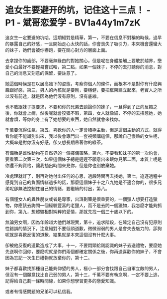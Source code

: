 # 追女生要避开的坑，记住这十三点！ - P1 - 斌哥恋爱学 - BV1a44y1m7zK

追女生一定要避的坑哈，這期絕對是精華，第一，不要在信息不對稱的時候，過早的暴露自己的好感，一旦開始走心太快的話，你會喪失了吸引力，本來機會還蠻大的妹子，她們會被你嚇跑，要在關心對方的層面上面。

去拿捏你的齒部，不要毫無緣由的對她關心，但是呢在身體接觸上要敢於越界，戀愛小白最好不要輕易嘗試哈，第二點，如果一個妹子，不停的去打聽你的消息，對自己的消息又刻意的保留，要註意了。

她這個時候是在以居高臨下的姿態，考察你個人的條件，而根本不是對你有什麼興趣跟好感，第三，男人的內核就是要剛，要穩健，要把框架建立起來，老實人之所以沒有前途，就是因為他們沒有原則，沒有底線。

也不敢跟妹子提要求，不要和你的兄弟去談論你的妹子，一旦得到了正向反饋之後，你就會上癮，然後呢就會狡猖不暇，第四，女人就像貓，不停的去招惹她，她就會煩，等你的身上有了她想要的東西，她自然就會來找你。

千萬要沉得住氣，第五，喜歡你的人一定會積極主動，但是這個主動的方式，就得看你能不能識別出來，我以後會專門出一套視頻講這個，那說自己慢熱的女生呢，大概率是對你沒有好感，卻又想長期吊著你的綠茶。

有備胎是雌性動物在自然界的一個擇偶策略，第六，不要看和妹子的第一次約會，要看第二次第三次，如果這個妹子總是遲遲不願意出來跟你見第二面，本質上呢是你還不夠資格，讓我抽出時間來見你，但是你也別放棄她。

冷處理就好了，別再對她付出任何的心思，過段時間再去找她，第七，追逐過程中感覺到自己的負面情緒過多的話，那麼這個妹子十之八九她是不適合你的，很多兄弟呢卻無法控制住自己的情緒，要繼續的付出，第八。

有個懂女人的異性朋友或者是專家，出謀劃策是很重要的，一個獵人想要打造獵物，你應該去詢問一個經驗豐富的老獵人，而不是去問一個獵物，我怎麼才能夠抓到你，第九，想體驗相對純粹的愛情，那就先找一個三十歲以下的。

無論男女啊，因為年齡越大他們越現實，第十，追求階段，在確定自己沒有犯原則性錯誤的情況下，注意絕對不要低頭道歉，微微弱弱的男人是會失去魅力的，舔狗呢就是喜歡反復的道歉，結果就是本來這個沒有什麼大事。

卻被他反復的道歉造成了大事，十一，不要悶頭給剛認識的妹子去送禮物，要麼她先送啊你回你，要麼呢就是你們兩個都確定關係之後，你再送喜歡你的妹子，不會因為忘記一次生日禮物就放棄你的，第十二。

妹子都喜歡找那種自己能夠仰望的男人，極小一部分會找跟自己自軍立敵的男人，但沒有一個願意找比自己弱的男人，第十三，千萬不要有執念啊，一定不要上逃，記得給自己劃一條時間線，如果你想學習更多的戀愛知識。

或者有情感問題的兄弟可以私信我。